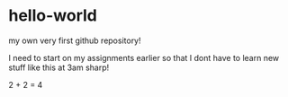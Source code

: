 # hello-world
my own very first github repository!

I need to start on my assignments earlier so that I dont have to
learn new stuff like this at 3am sharp!

2 + 2 = 4
